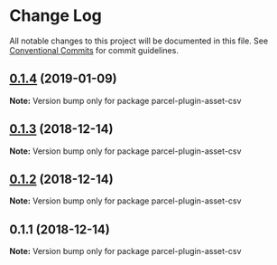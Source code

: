 # Change Log

All notable changes to this project will be documented in this file.
See [Conventional Commits](https://conventionalcommits.org) for commit guidelines.

## [0.1.4](https://github.com/parcel-prototyper/parcel-prototyper/compare/parcel-plugin-asset-csv@0.1.3...parcel-plugin-asset-csv@0.1.4) (2019-01-09)

**Note:** Version bump only for package parcel-plugin-asset-csv





## [0.1.3](https://github.com/parcel-prototyper/parcel-prototyper/compare/parcel-plugin-asset-csv@0.1.2...parcel-plugin-asset-csv@0.1.3) (2018-12-14)

**Note:** Version bump only for package parcel-plugin-asset-csv





## [0.1.2](https://github.com/parcel-prototyper/parcel-prototyper/compare/parcel-plugin-asset-csv@0.1.1...parcel-plugin-asset-csv@0.1.2) (2018-12-14)

**Note:** Version bump only for package parcel-plugin-asset-csv





## 0.1.1 (2018-12-14)

**Note:** Version bump only for package parcel-plugin-asset-csv
